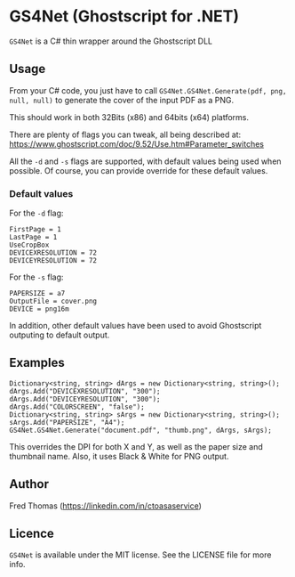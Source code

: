 # GS4Net (Ghostscript for .NET)

`GS4Net` is a C# thin wrapper around the Ghostscript DLL

## Usage

From your C# code, you just have to call `GS4Net.GS4Net.Generate(pdf, png, null, null)` to generate the cover of the input PDF as a PNG.

This should work in both 32Bits (x86) and 64bits (x64) platforms.

There are plenty of flags you can tweak, all being described at: https://www.ghostscript.com/doc/9.52/Use.htm#Parameter_switches

All the `-d` and `-s` flags are supported, with default values being used when possible. Of course, you can provide override for these default values.

### Default values

For the `-d` flag:
```
FirstPage = 1
LastPage = 1
UseCropBox
DEVICEXRESOLUTION = 72
DEVICEYRESOLUTION = 72
```

For the `-s` flag:
```
PAPERSIZE = a7
OutputFile = cover.png
DEVICE = png16m
```

In addition, other default values have been used to avoid Ghostscript outputing to default output.

## Examples

```
Dictionary<string, string> dArgs = new Dictionary<string, string>();
dArgs.Add("DEVICEXRESOLUTION", "300");
dArgs.Add("DEVICEYRESOLUTION", "300");
dArgs.Add("COLORSCREEN", "false");
Dictionary<string, string> sArgs = new Dictionary<string, string>();
sArgs.Add("PAPERSIZE", "A4");
GS4Net.GS4Net.Generate("document.pdf", "thumb.png", dArgs, sArgs);
```

This overrides the DPI for both X and Y, as well as the paper size and thumbnail name. Also, it uses Black & White for PNG output.

## Author

Fred Thomas (https://linkedin.com/in/ctoasaservice)

## Licence

`GS4Net` is available under the MIT license. See the LICENSE file for more info.
